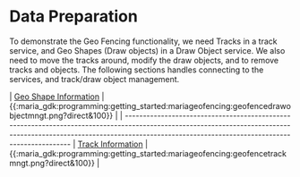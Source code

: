 # Data Preparation

To demonstrate the Geo Fencing functionality, we need Tracks in a track service, and Geo Shapes (Draw objects) in a Draw Object service. We also need to move the tracks around, modify the draw objects, and to remove tracks and objects.
The following sections handles connecting to the services, and track/draw object management.

 | [Geo Shape Information](maria_gdk/programming/getting_started/mariageofencing/0-preparesampledata/geoshapeinformation) | {{:maria_gdk:programming:getting_started:mariageofencing:geofencedrawobjectmngt.png?direct&100}} |
 | ---------------------------------------------------------------------------------------------------------------------------------------------------------------------------------------------------------------------------
 | [Track Information](maria_gdk/programming/getting_started/mariageofencing/0-preparesampledata/trackinformation) | {{:maria_gdk:programming:getting_started:mariageofencing:geofencetrackmngt.png?direct&100}} |            


